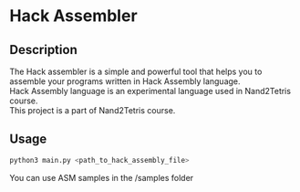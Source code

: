 # Hack Assembler

## Description

The Hack assembler is a simple and powerful tool that helps you to assemble your programs written in Hack Assembly language.</br>
Hack Assembly language is an experimental language used in Nand2Tetris course.<br/>
This project is a part of Nand2Tetris course.

## Usage

```bash
python3 main.py <path_to_hack_assembly_file>
```

You can use ASM samples in the /samples folder
